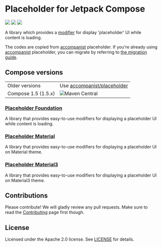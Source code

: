 # Placeholder for Jetpack Compose

<a href="https://github.com/fornewid/placeholder/actions/workflows/build.yaml"><img src="https://github.com/fornewid/placeholder/actions/workflows/build.yaml/badge.svg"/></a>
<a href="https://opensource.org/licenses/Apache-2.0"><img src="https://img.shields.io/badge/License-Apache%202.0-blue.svg"/></a>
<a href='https://developer.android.com'><img src='http://img.shields.io/badge/platform-android-green.svg'/></a>

A library which provides a [modifier][modifier] for display 'placeholder' UI while content is loading.

The codes are copied from [accompanist][accompanist] placeholder.
If you're already using [accompanist][accompanist] placeholder, you can migrate by referring to [the migration guide][migration].

## Compose versions

<table>
 <tr>
  <td>Older versions</td><td>Use <a href='https://github.com/google/accompanist'>accompanist/placeholder</a></td>
 </tr>
 <tr>
  <td>Compose 1.5 (1.5.x)</td><td><img alt="Maven Central" src="https://img.shields.io/maven-central/v/io.github.fornewid/placeholder-foundation"></td>
 </tr>
</table>

### [Placeholder Foundation](./foundation/)

A library that provides easy-to-use modifiers for displaying a placeholder UI while content is loading.

### [Placeholder Material](./material/)

A library that provides easy-to-use modifiers for displaying a placeholder UI on Material theme.

### [Placeholder Material3](./material3/)

A library that provides easy-to-use modifiers for displaying a placeholder UI on Material3 theme.

## Contributions

Please contribute! We will gladly review any pull requests.
Make sure to read the [Contributing](CONTRIBUTING.md) page first though.

## License

Licensed under the Apache 2.0 license. See [LICENSE](LICENSE) for details.

  [accompanist]: https://github.com/google/accompanist
  [modifier]: https://developer.android.com/reference/kotlin/androidx/compose/ui/Modifier
  [migration]: https://fornewid.github.io/placeholder#migration